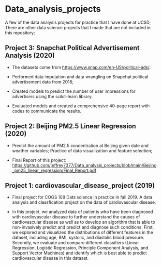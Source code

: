 # Data_analysis_projects

A few of the data analysis projects for practice that I have done at UCSD; There are other data science projects that I made that are not included in this repository;

## Project 3: Snapchat Political Advertisement Analysis (2020)

- The datasets come from https://www.snap.com/en-US/political-ads/. 

- Performed data imputation and data wrangling on Snapchat political advertisement data from 2018;

- Created models to predict the number of user impressions for advertisers using the scikit-learn library.

- Evaluated models and created a comprehensive 40-page report with codes to communicate the results.

## Project 2: Beijing PM2.5 Linear Regression (2020)

- Predict the amount of PM2.5 concentration at Beijing given date and weather variables; Practice of data visualization and feature selection;

- Final Report of this project: https://github.com/jeffrey7377/Data_analysis_projects/blob/main/Beijing_pm25_linear_regression/Final_Report.pdf


## Project 1: cardiovascular_disease_project (2019)

- Final project for COGS 108 Data science in practice in fall 2019. A data analysis and classfication project on the data of cardiovascular disease.

- In this project, we analyzed data of patients who have been diagnosed with cardiovascular disease to further understand the causes of cardiovascular disease as well as to develop an algorithm that is able to non-invasively predict and predict and diagnose such conditions. First, we explored and visualized the distributions of different features in the dataset, including age, BMI, systolic, and diastolic blood pressure. Secondly, we evaluate and compare different classifiers (Linear Regression, Logistic Regression, Principle Component Analysis, and Support Vector Machines) and identify which is best able to predict cardiovascular disease in this dataset.
